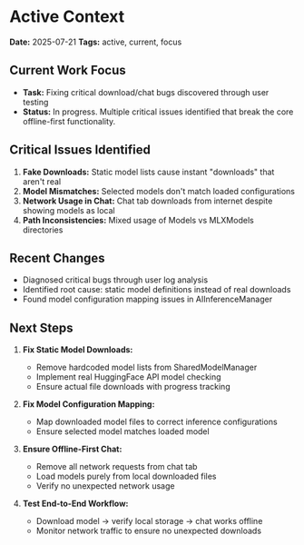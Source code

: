 # Active Context

**Date:** 2025-07-21
**Tags:** active, current, focus

## Current Work Focus

- **Task:** Fixing critical download/chat bugs discovered through user testing
- **Status:** In progress. Multiple critical issues identified that break the core offline-first functionality.

## Critical Issues Identified

1. **Fake Downloads:** Static model lists cause instant "downloads" that aren't real
2. **Model Mismatches:** Selected models don't match loaded configurations  
3. **Network Usage in Chat:** Chat tab downloads from internet despite showing models as local
4. **Path Inconsistencies:** Mixed usage of Models vs MLXModels directories

## Recent Changes

- Diagnosed critical bugs through user log analysis
- Identified root cause: static model definitions instead of real downloads
- Found model configuration mapping issues in AIInferenceManager

## Next Steps

1. **Fix Static Model Downloads:**
   - Remove hardcoded model lists from SharedModelManager
   - Implement real HuggingFace API model checking
   - Ensure actual file downloads with progress tracking

2. **Fix Model Configuration Mapping:**
   - Map downloaded model files to correct inference configurations
   - Ensure selected model matches loaded model

3. **Ensure Offline-First Chat:**
   - Remove all network requests from chat tab
   - Load models purely from local downloaded files
   - Verify no unexpected network usage

4. **Test End-to-End Workflow:**
   - Download model → verify local storage → chat works offline
   - Monitor network traffic to ensure no unexpected downloads
